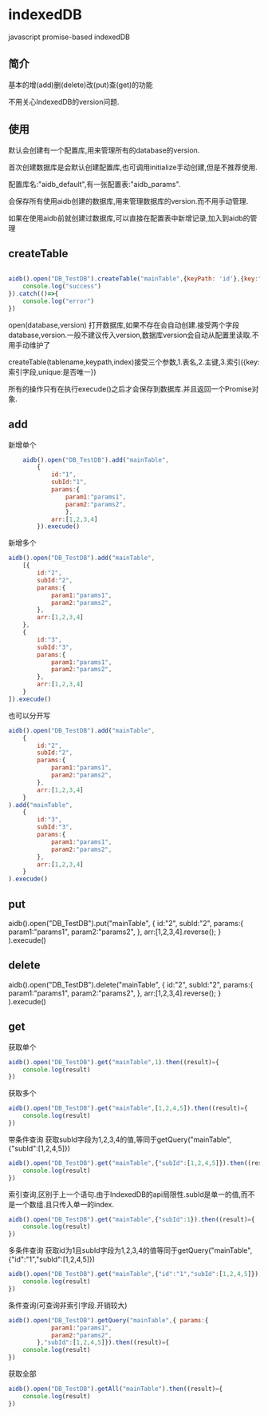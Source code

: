 # indexedDB

javascript promise-based indexedDB

## 简介

基本的增(add)删(delete)改(put)查(get)的功能

不用关心IndexedDB的version问题.

## 使用

默认会创建有一个配置库,用来管理所有的database的version.

首次创建数据库是会默认创建配置库,也可调用initialize手动创建,但是不推荐使用.

配置库名:"aidb_default",有一张配置表:"aidb_params".

会保存所有使用aidb创建的数据库,用来管理数据库的version.而不用手动管理.

如果在使用aidb前就创建过数据库,可以直接在配置表中新增记录,加入到aidb的管理

## createTable

```javascript

aidb().open("DB_TestDB").createTable("mainTable",{keyPath: 'id'},{key:"subId",unique:true}).execude().then(()=>{
    console.log("success")
}).catch(()=>{
    console.log("error")
})

```

open(database,version) 打开数据库,如果不存在会自动创建.接受两个字段database,version.一般不建议传入version,数据库version会自动从配置里读取.不用手动维护了

createTable(tablename,keypath,index)接受三个参数,1.表名,2.主键,3.索引({key:索引字段,unique:是否唯一})

所有的操作只有在执行execude()之后才会保存到数据库.并且返回一个Promise对象.

## add

新增单个

```javascript
    aidb().open("DB_TestDB").add("mainTable",
        {
            id:"1",
            subId:"1",
            params:{
                param1:"params1",
                param2:"params2",
                },
            arr:[1,2,3,4]
        }).execude()

```

新增多个

```javascript
aidb().open("DB_TestDB").add("mainTable",
    [{
        id:"2",
        subId:"2",
        params:{
            param1:"params1",
            param2:"params2",
        },
        arr:[1,2,3,4]
    },
    {
        id:"3",
        subId:"3",
        params:{
            param1:"params1",
            param2:"params2",
        },
        arr:[1,2,3,4]
    }
]).execude()
```

也可以分开写

```javascript
aidb().open("DB_TestDB").add("mainTable",
    {
        id:"2",
        subId:"2",
        params:{
            param1:"params1",
            param2:"params2",
        },
        arr:[1,2,3,4]
    }
).add("mainTable",
    {
        id:"3",
        subId:"3",
        params:{
            param1:"params1",
            param2:"params2",
        },
        arr:[1,2,3,4]
    }
).execude()

```

## put

aidb().open("DB_TestDB").put("mainTable",
    {
        id:"2",
        subId:"2",
        params:{
            param1:"params1",
            param2:"params2",
        },
        arr:[1,2,3,4].reverse();
    }
).execude()

## delete

aidb().open("DB_TestDB").delete("mainTable",
    {
        id:"2",
        subId:"2",
        params:{
            param1:"params1",
            param2:"params2",
        },
        arr:[1,2,3,4].reverse();
    }
).execude()

## get

获取单个

```JavaScript
aidb().open("DB_TestDB").get("mainTable",1).then((result)={
    console.log(result)
})
```

获取多个

```JavaScript
aidb().open("DB_TestDB").get("mainTable",[1,2,4,5]).then((result)={
    console.log(result)
})
```

带条件查询
获取subId字段为1,2,3,4的值,等同于getQuery("mainTable",{"subId":[1,2,4,5]})

```javascript
aidb().open("DB_TestDB").get("mainTable",{"subId":[1,2,4,5]}).then((result)={
    console.log(result)
})

```

索引查询,区别于上一个语句.由于IndexedDB的api局限性.subId是单一的值,而不是一个数组.且只传入单一的index.

```JavaScript
aidb().open("DB_TestDB").get("mainTable",{"subId":1}).then((result)={
    console.log(result)
})

```

多条件查询
获取id为1且subId字段为1,2,3,4的值等同于getQuery("mainTable",{"id":"1","subId":[1,2,4,5]})

```javascript
aidb().open("DB_TestDB").get("mainTable",{"id":"1","subId":[1,2,4,5]}).then((result)={
    console.log(result)
})

```

条件查询(可查询非索引字段.开销较大)

```JavaScript
aidb().open("DB_TestDB").getQuery("mainTable",{ params:{
            param1:"params1",
            param2:"params2",
        },"subId":[1,2,4,5]}).then((result)={
    console.log(result)
})
```

获取全部

```JavaScript
aidb().open("DB_TestDB").getAll("mainTable").then((result)={
    console.log(result)
})

```
